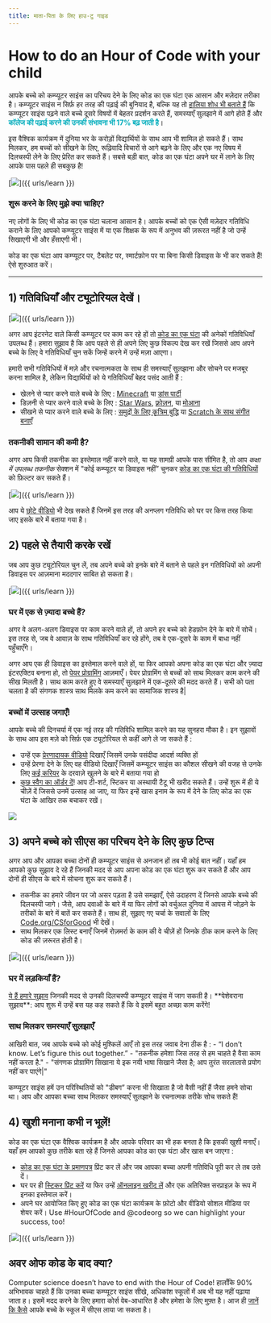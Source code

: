 ```yaml
---
title: माता-पिता के लिए हाउ-टु गाइड
---
```


# How to do an Hour of Code with your child
आपके बच्चे को कम्प्यूटर साइंस का परिचय देने के लिए कोड का एक घंटा एक आसान और मज़ेदार तरीका है।     कम्प्यूटर साइंस न सिर्फ़ हर तरह की पढ़ाई की बुनियाद है, बल्कि यह तो <a href="https://medium.com/@codeorg/cs-helps-students-outperform-in-school-college-and-workplace-66dd64a69536">हालिया शोध भी बताते हैं</a> कि कम्प्यूटर साइंस पढ़ने वाले बच्चे दूसरे विषयों में बेहतर प्रदर्शन करते हैं, समस्याएँ सुलझाने में आगे होते हैं और <font color="00adbc"><b>कॉलेज की पढ़ाई करने की उनकी संभावना भी 17% बढ़ जाती है</b></font>।

इस वैश्विक कार्यक्रम में दुनिया भर के करोड़ों विद्यार्थियों के साथ आप भी शामिल हो सकते हैं।     साथ मिलकर, हम बच्चों को सीखने के लिए, रूढ़िवादि विचारों से आगे बढ़ने के लिए और एक नए विषय में दिलचस्पी लेने के लिए प्रेरित कर सकते हैं।     सबसे बड़ी बात, कोड का एक घंटा अपने घर में लाने के लिए आपके पास पहले ही सबकुछ है!

[<img src="/images/fit-600/Marketing/mother-helping-her-daughter-use-a-laptop-4260325.jpg" />]({{ urls/learn }})

<h3>  शुरू करने के लिए मुझे क्या चाहिए?  </h3>
  नए लोगों के लिए भी कोड का एक घंटा चलाना आसान है।     आपके बच्चों को एक ऐसी मज़ेदार गतिविधि कराने के लिए आपको कम्प्यूटर साइंस में या एक शिक्षक के रूप में अनुभव की ज़रूरत नहीं है जो उन्हें सिखाएगी भी और हँसाएगी भी।

कोड का एक घंटा आप कम्प्यूटर पर, टैबलेट पर, स्मार्टफ़ोन पर या बिना किसी डिवाइस के भी कर सकते हैं!     ऐसे शुरुआत करें।

***

## 1) गतिविधियाँ और ट्यूटोरियल देखें।

[<img src="/images/fit-600/tutorials.png" />]({{ urls/learn }})

अगर आप इंटरनेट वाले किसी कम्प्यूटर पर काम कर रहे हों तो <a href="https://hourofcode.com/us/learn">कोड का एक घंटा</a> की अनेकों गतिविधियाँ उपलब्ध हैं।     हमारा सुझाव है कि आप पहले से ही अपने लिए कुछ विकल्प देख कर रखें जिससे आप अपने बच्चे के लिए वे गतिविधियाँ चुन सकें जिन्हें करने में उन्हें मज़ा आएगा।

हमारी सभी गतिविधियों में मज़े और रचनात्मकता के साथ ही समस्याएँ सुलझाना और सोचने पर मजबूर करना शामिल है, लेकिन विद्यार्थियों को ये गतिविधियाँ बेहद पसंद आती हैं :

- खेलने से प्यार करने वाले बच्चे के लिए : <a href="https://code.org/minecraft">Minecraft</a> या <a href="https://code.org/dance">डांस पार्टी</a>  
- डिज़नी से प्यार करने वाले बच्चे के लिए : <a href="https://code.org/starwars">Star Wars</a>, <a href="https://studio.code.org/s/frozen/lesson/1/puzzle/1">फ़्रोज़न</a>, या <a href="https://partners.disney.com/hour-of-code?cds&cmp=vanity%7Cnatural%7Cus%7Cmoanahoc%7C">मोआना</a>  
- सीखने से प्यार करने वाले बच्चे के लिए : <a href="https://code.org/oceans">समुद्रों के लिए कृत्रिम बुद्धि</a> या <a href="https://scratch.mit.edu/projects/editor/?tutorial=music&utm_source=codeorg">Scratch के साथ संगीत बनाएँ</a>  

<h3>  तकनीकी सामान की कमी है?  </h3>
  अगर आप किसी तकनीक का इस्तेमाल नहीं करने वाले, या यह सामग्री आपके पास सीमित है, तो आप <em mark=”crwd-mark”>कक्षा में उपलब्ध तकनीक</em> सेक्शन में "कोई कम्प्यूटर या डिवाइस नहीं” चुनकर <a href="https://hourofcode.com/us/learn">कोड का एक घंटा की गतिविधियों</a> को फ़िल्टर कर सकते हैं।

[<img src="/images/fit-500/Marketing/filtering-activities-hoc.jpg" />]({{ urls/learn }})

आप ये <a href="https://www.youtube.com/playlist?list=PLzdnOPI1iJNcpfa4LtbaIl35gqir_5XUu">छोटे वीडियो</a> भी देख सकते हैं जिनमें इस तरह की अनप्लग गतिविधि को घर पर किस तरह किया जाए इसके बारे में बताया गया है।

## 2) पहले से तैयारी करके रखें
जब आप कुछ ट्यूटोरियल चुन लें, तब अपने बच्चे को इनके बारे में बताने से पहले इन गतिविधियों को अपनी डिवाइस पर आज़माना मददगार साबित हो सकता है।

[<img src="/images/fit-600/Marketing/father-and-children-looking-at-a-laptop-4260749.jpg" />]({{ urls/learn }})

<h3>  घर में एक से ज़्यादा बच्चे हैं?  </h3>
  अगर वे अलग-अलग डिवाइस पर काम करने वाले हों, तो अपने हर बच्चे को हेडफ़ोन देने के बारे में सोचें।     इस तरह से, जब वे आवाज़ के साथ गतिविधियाँ कर रहे होंगे, तब वे एक-दूसरे के काम में बाधा नहीं पहुँचाएँगे।

अगर आप एक ही डिवाइस का इस्तेमाल करने वाले हों, या फिर आपको अपना कोड का एक घंटा और ज़्यादा इंटरएक्टिव बनाना हो, तो <a href="https://www.youtube.com/watch?v=vgkahOzFH2Q">पेयर प्रोग्रामिंग</a> आज़माएँ।     पेयर प्रोग्रामिंग से बच्चों को साथ मिलकर काम करने की सीख मिलती है।     साथ काम करते हुए वे समस्याएँ सुलझाने में एक-दूसरे की मदद करते हैं।   सभी को पता चलता है की संगणक शास्त्र साथ मिलके कम करने का सामाजिक शास्त्र है|

<h3>  बच्चों में उत्साह जगाएँ!   </h3>
  आपके बच्चे की दिनचर्या में एक नई तरह की गतिविधि शामिल करने का यह सुनहरा मौका है।     इन सुझावों के साथ आप इस मज़े को सिर्फ़ एक ट्यूटोरियल से कहीं आगे ले जा सकते हैं :

- उन्हें एक <a href="https://www.youtube.com/playlist?list=PLzdnOPI1iJNcadqJAZnbDYShie4gLZQQJ">प्रेरणादायक वीडियो</a> दिखाएँ जिसमें उनके पसंदीदा आदर्श व्यक्ति हों
- उन्हें प्रेरणा देने के लिए वह वीडियो दिखाएँ जिसमें कम्प्यूटर साइंस का कौशल सीखने की वजह से उनके लिए <a href="https://www.youtube.com/playlist?list=PLzdnOPI1iJNfpD8i4Sx7U0y2MccnrNZuP">कई करियर</a> के दरवाज़े खुलने के बारे में बताया गया हो
- <a href="https://store.code.org/">कुछ स्वैग का ऑर्डर दें</a>!     आप टी-शर्ट, स्टिकर या अस्थायी टैटू भी खरीद सकते हैं।     उन्हें शुरू में ही ये चीज़ें दें जिससे उनमें उत्साह आ जाए, या फिर इन्हें खास इनाम के रूप में देने के लिए कोड का एक घंटा के आखिर तक बचाकर रखें।  

<a href="https://store.code.org/" target="_blank"><img src="/images/fit-500/Marketing/hourofcodestore.jpg"></a>

## 3) अपने बच्चे को सीएस का परिचय देने के लिए कुछ टिप्स

अगर आप और आपका बच्चा दोनों ही कम्प्यूटर साइंस से अनजान हों तब भी कोई बात नहीं।     यहाँ हम आपको कुछ सुझाव दे रहे हैं जिनकी मदद से आप अपना कोड का एक घंटा शुरू कर सकते हैं और आप दोनों ही सीएस के बारे में सोचना शुरू कर सकते हैं।

- तकनीक का हमारे जीवन पर जो असर पड़ता है उसे समझाएँ, ऐसे उदाहरण दें जिनसे आपके बच्चे की दिलचस्पी जागे।     जैसे, आप दवाओं के बारे में या फिर लोगों को वर्चुअल दुनिया में आपस में जोड़ने के तरीकों के बारे में बातें कर सकते हैं।     साथ ही, सुझाए गए चर्चा के सवालों के लिए <a href="https://code.org/csforgood">Code.org/CSforGood</a> भी देखें।
- साथ मिलकर एक लिस्ट बनाएँ जिनमें रोज़मर्रा के काम की वे चीज़ें हों जिनके ठीक काम करने के लिए कोड की ज़रूरत होती है।

[<img src="/images/fit-600/Marketing/girl-sitting-on-sofa-while-using-tablet-computer-4144035.jpg" />]({{ urls/learn }})

<h3>  घर में लड़कियाँ हैं?  </h3>
  <a href="https://code.org/girls">ये हैं हमारे सुझाव</a>  जिनकी मदद से उनकी दिलचस्पी कम्प्यूटर साइंस में जाग सकती है।     **पेशेवराना सुझाव**: आप शुरू में उन्हें बस यह कह सकते हैं कि वे इसमें बहुत अच्छा काम करेंगे!

<h3>  साथ मिलकर समस्याएँ सुलझाएँ  </h3>
  आखिरी बात, जब आपके बच्चे को कोई मुश्किलें आएँ तो इस तरह जवाब देना ठीक है :
- “I don’t know. Let’s figure this out together.”
- "तकनीक हमेशा जिस तरह से हम चाहते है वैसा काम नहीं करता है."
- "संगणक प्रोग्रामिंग सिखाना ये इक नयी भाषा सिखाने जैसा है; आप तुरंत सरलातासे प्रयोग नहीं कर पाएंगे|"

कम्प्यूटर साइंस हमें उन परिस्थितियों को "डीबग” करना भी सिखाता है जो वैसी नहीं हैं जैसा हमने सोचा था।     आप और आपका बच्चा साथ मिलकर समस्याएँ सुलझाने के रचनात्मक तरीके सोच सकते हैं!


## 4) खुशी मनाना कभी न भूलें!

कोड का एक घंटा एक वैश्विक कार्यक्रम है और आपके परिवार का भी हक बनता है कि इसकी खुशी मनाएँ।     यहाँ हम आपको कुछ तरीके बता रहे हैं जिनसे आपका कोड का एक घंटा और खास बन जाएगा :

- <a href="https://staging.code.org/certificates">कोड का एक घंटा के प्रमाणपत्र</a> प्रिंट कर लें और जब आपका बच्चा अपनी गतिविधि पूरी कर ले तब उसे दें।
- घर पर ही <a href="https://staging.hourofcode.com/us/promote/resources#stickers">स्टिकर प्रिंट करें</a> या फिर उन्हें <a href="https://store.code.org/">ऑनलाइन खरीद लें</a> और एक अतिरिक्त सरप्राइज़ के रूप में इनका इस्तेमाल करें।
- अपने घर आयोजित किए हुए कोड का एक घंटा कार्यक्रम के फ़ोटो और वीडियो सोशल मीडिया पर शेयर करें।   Use #HourOfCode and @codeorg so we can highlight your success, too!

[<img src="/images/fit-600/Marketing/g8TUlHzF.jpeg" />]({{ urls/learn }})

<h2>अवर ओफ कोड के बाद क्या?</h2>

Computer science doesn’t have to end with the Hour of Code!   हालाँकि 90% अभिभावक चाहते हैं कि उनका बच्चा कम्प्यूटर साइंस सीखे, अधिकांश स्कूलों में अब भी यह नहीं पढ़ाया जाता ह।     इसमें मदद करने के लिए हमारा कोर्स वेब-आधारित है और हमेशा के लिए मुफ़्त है।     आज ही <a href="https://code.org/yourschool">जानें कि कैसे</a> आपके बच्चे के स्कूल में सीएस लाया जा सकता है।
